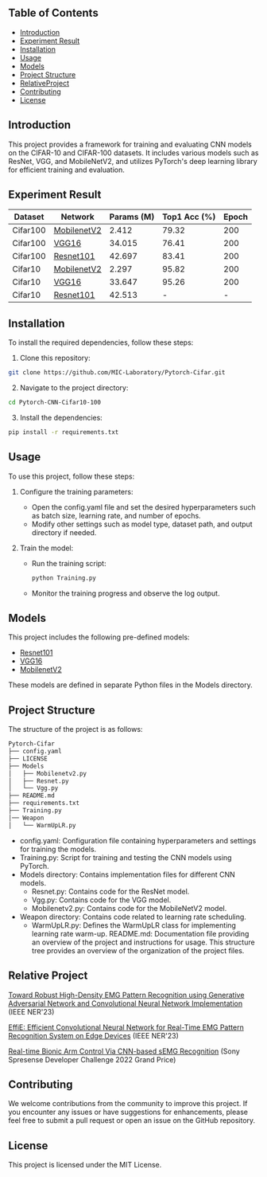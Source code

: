 ## Table of Contents
- [Introduction](#Introduction)
- [Experiment Result](#Experiment_Result)
- [Installation](#Installation)
- [Usage](#Usage)
- [Models](#Models)
- [Project Structure](#Project_Structure)
- [RelativeProject](#Relative_Project)
- [Contributing](#Contributing)
- [License](#License)

<a id="Introduction"></a>

## Introduction
This project provides a framework for training and evaluating CNN models on the CIFAR-10 and CIFAR-100 datasets. It includes various models such as ResNet, VGG, and MobileNetV2, and utilizes PyTorch's deep learning library for efficient training and evaluation.

<a id="Experiment_Result"></a>

## Experiment Result

| Dataset  | Network     | Params (M) | Top1 Acc (%) | Epoch |
|----------|-------------|------------|--------------|-------|
| Cifar100 | [MobilenetV2](https://arxiv.org/pdf/1801.04381) | 2.412      | 79.32        | 200   |
| Cifar100 | [VGG16](https://arxiv.org/pdf/1409.1556)       | 34.015     | 76.41        | 200   |
| Cifar100 | [Resnet101](https://arxiv.org/pdf/1512.03385)   | 42.697     | 83.41        | 200   |
| Cifar10  | [MobilenetV2](https://arxiv.org/pdf/1801.04381) | 2.297      | 95.82        | 200   |
| Cifar10  | [VGG16](https://arxiv.org/pdf/1409.1556)       | 33.647     | 95.26        | 200   |
| Cifar10  | [Resnet101](https://arxiv.org/pdf/1512.03385)   | 42.513     | -            | -   |

<a id="Installation"></a>

## Installation
To install the required dependencies, follow these steps: 
1. Clone this repository:

```bash
git clone https://github.com/MIC-Laboratory/Pytorch-Cifar.git
```
 
2. Navigate to the project directory:
```bash
cd Pytorch-CNN-Cifar10-100
```

3. Install the dependencies:
```bash
pip install -r requirements.txt
```

<a id="Usage"></a>

## Usage
To use this project, follow these steps:

1. Configure the training parameters: 
    - Open the config.yaml file and set the desired hyperparameters such as batch size, learning rate, and number of epochs. 
    - Modify other settings such as model type, dataset path, and output directory if needed.

2. Train the model: 
    - Run the training script: 
        ```bash
        python Training.py
        ``` 
    - Monitor the training progress and observe the log output.
        
<a id="Models"></a>

## Models
This project includes the following pre-defined models:

- [Resnet101](https://arxiv.org/pdf/1512.03385)
- [VGG16](https://arxiv.org/pdf/1409.1556)
- [MobilenetV2](https://arxiv.org/pdf/1801.04381)

These models are defined in separate Python files in the Models directory.

<a id="Project_Structure"></a>

## Project Structure
The structure of the project is as follows:

```bash
Pytorch-Cifar
├── config.yaml
├── LICENSE
├── Models
│   ├── Mobilenetv2.py
│   ├── Resnet.py
│   └── Vgg.py
├── README.md
├── requirements.txt
├── Training.py
│── Weapon
│   └── WarmUpLR.py
```
 
- config.yaml: Configuration file containing hyperparameters and settings for training the models.
- Training.py: Script for training and testing the CNN models using PyTorch.
- Models directory: Contains implementation files for different CNN models.
    - Resnet.py: Contains code for the ResNet model.
    - Vgg.py: Contains code for the VGG model.
    - Mobilenetv2.py: Contains code for the MobileNetV2 model.
- Weapon directory: Contains code related to learning rate scheduling.
    - WarmUpLR.py: Defines the WarmUpLR class for implementing learning rate warm-up.
README.md: Documentation file providing an overview of the project and instructions for usage.
This structure tree provides an overview of the organization of the project files.

<a id="Relative_Project"> </a>

## Relative Project
[Toward Robust High-Density EMG Pattern Recognition using Generative Adversarial Network and Convolutional Neural Network Implementation](https://github.com/MIC-Laboratory/IEEE-NER-2023-RoHDE) (IEEE NER'23)


[EffiE: Efficient Convolutional Neural Network for Real-Time EMG Pattern Recognition System on Edge Devices](https://github.com/MIC-Laboratory/IEEE-NER-2023-EffiE) (IEEE NER'23)


[Real-time Bionic Arm Control Via CNN-based sEMG Recognition](https://github.com/MIC-Laboratory/Real-time-Bionic-Arm-Control-via-CNN-on-Sony-Spresense) (Sony Spresense Developer Challenge 2022 Grand Price)


## Contributing
We welcome contributions from the community to improve this project. If you encounter any issues or have suggestions for enhancements, please feel free to submit a pull request or open an issue on the GitHub repository.

## License
This project is licensed under the MIT License.
